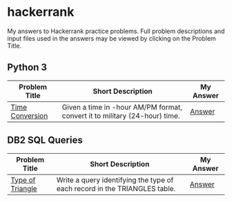 # hackerrank
My answers to Hackerrank practice problems. Full problem descriptions and input files used in the answers may be viewed by clicking on the Problem Title.
## Python 3
Problem Title | Short Description | My Answer
--------------|-------------------|--------------
[Time Conversion](https://www.hackerrank.com/challenges/time-conversion/problem) | Given a time in -hour AM/PM format, convert it to military (24-hour) time. | [Answer](https://github.com/falc0peregrinus/hackerrank/blob/main/python3/time_conversion.py)

## DB2 SQL Queries
Problem Title | Short Description | My Answer
--------------|-------------------|--------------
[Type of Triangle](https://www.hackerrank.com/challenges/what-type-of-triangle/problem) | Write a query identifying the type of each record in the TRIANGLES table. | [Answer](https://github.com/falc0peregrinus/hackerrank/blob/main/db2_sql/type_of_triangle.sql)
